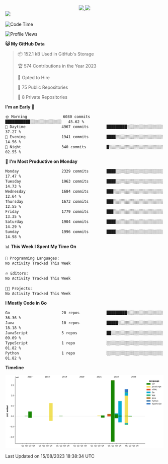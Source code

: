 <div align="center">
  <a href="https://github.com/arielsrv">
    <img height="180em" src="https://github-readme-stats.vercel.app/api?username=arielsrv&show_icons=true&theme=radical&include_all_commits=true&count_private=true"/>
    <img height="180em" src="https://github-readme-stats.vercel.app/api/top-langs/?username=arielsrv&layout=compact&langs_count=10&theme=radical"/>
 </a>
</div>

<div>
  <a href="https://www.linkedin.com/in/arielpineiro/" target="_blank">
    <img src="https://img.shields.io/badge/-LinkedIn-%230077B5?style=for-the-badge&logo=linkedin&logoColor=white" target="_blank">
  </a>
</div>

<!--START_SECTION:waka-->
![Code Time](http://img.shields.io/badge/Code%20Time-0%20secs-blue)

![Profile Views](http://img.shields.io/badge/Profile%20Views-0-blue)

**🐱 My GitHub Data** 

> 📦 152.1 kB Used in GitHub's Storage 
 > 
> 🏆 574 Contributions in the Year 2023
 > 
> 💼 Opted to Hire
 > 
> 📜 75 Public Repositories 
 > 
> 🔑 8 Private Repositories 
 > 
**I'm an Early 🐤** 

```text
🌞 Morning                6080 commits        ███████████░░░░░░░░░░░░░░   45.62 % 
🌆 Daytime                4967 commits        █████████░░░░░░░░░░░░░░░░   37.27 % 
🌃 Evening                1941 commits        ████░░░░░░░░░░░░░░░░░░░░░   14.56 % 
🌙 Night                  340 commits         █░░░░░░░░░░░░░░░░░░░░░░░░   02.55 % 
```
📅 **I'm Most Productive on Monday** 

```text
Monday                   2329 commits        ████░░░░░░░░░░░░░░░░░░░░░   17.47 % 
Tuesday                  1963 commits        ████░░░░░░░░░░░░░░░░░░░░░   14.73 % 
Wednesday                1684 commits        ███░░░░░░░░░░░░░░░░░░░░░░   12.64 % 
Thursday                 1673 commits        ███░░░░░░░░░░░░░░░░░░░░░░   12.55 % 
Friday                   1779 commits        ███░░░░░░░░░░░░░░░░░░░░░░   13.35 % 
Saturday                 1904 commits        ████░░░░░░░░░░░░░░░░░░░░░   14.29 % 
Sunday                   1996 commits        ████░░░░░░░░░░░░░░░░░░░░░   14.98 % 
```


📊 **This Week I Spent My Time On** 

```text
💬 Programming Languages: 
No Activity Tracked This Week

🔥 Editors: 
No Activity Tracked This Week

🐱‍💻 Projects: 
No Activity Tracked This Week
```

**I Mostly Code in Go** 

```text
Go                       20 repos            █████████░░░░░░░░░░░░░░░░   36.36 % 
Java                     10 repos            █████░░░░░░░░░░░░░░░░░░░░   18.18 % 
JavaScript               5 repos             ██░░░░░░░░░░░░░░░░░░░░░░░   09.09 % 
TypeScript               1 repo              ░░░░░░░░░░░░░░░░░░░░░░░░░   01.82 % 
Python                   1 repo              ░░░░░░░░░░░░░░░░░░░░░░░░░   01.82 % 
```



**Timeline**

![Lines of Code chart](https://raw.githubusercontent.com/arielsrv/arielsrv/main/assets/bar_graph.png)


 Last Updated on 15/08/2023 18:38:34 UTC
<!--END_SECTION:waka-->
